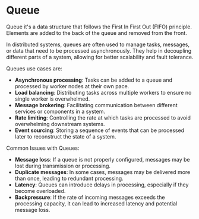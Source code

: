 # Queue

Queue it's a data structure that follows the First In First Out (FIFO) principle. Elements are added to the back of the queue and removed from the front.

In distributed systems, queues are often used to manage tasks, messages, or data that need to be processed asynchronously. They help in decoupling different parts of a system, allowing for better scalability and fault tolerance.

Queues use cases are:

* **Asynchronous processing**: Tasks can be added to a queue and processed by worker nodes at their own pace.
* **Load balancing**: Distributing tasks across multiple workers to ensure no single worker is overwhelmed.
* **Message brokering**: Facilitating communication between different services or components in a system.
* **Rate limiting**: Controlling the rate at which tasks are processed to avoid overwhelming downstream systems.
* **Event sourcing**: Storing a sequence of events that can be processed later to reconstruct the state of a system.

Common Issues with Queues:
* **Message loss**: If a queue is not properly configured, messages may be lost during transmission or processing.
* **Duplicate messages**: In some cases, messages may be delivered more than once, leading to redundant processing.
* **Latency**: Queues can introduce delays in processing, especially if they become overloaded.
* **Backpressure**: If the rate of incoming messages exceeds the processing capacity, it can lead to increased latency and potential message loss.
